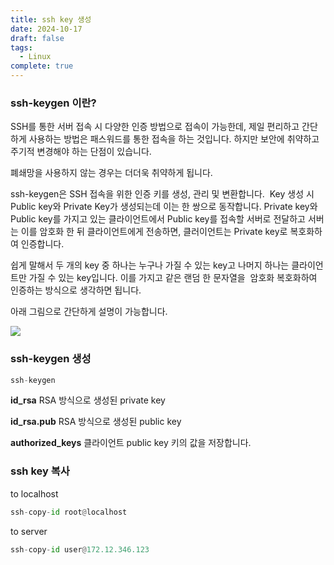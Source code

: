 ```yaml
---
title: ssh key 생성
date: 2024-10-17
draft: false
tags:
  - Linux
complete: true
---
```

### ssh-keygen 이란?

SSH를 통한 서버 접속 시 다양한 인증 방법으로 접속이 가능한데, 제일 편리하고 간단하게 사용하는 방법은 패스워드를 통한 접속을 하는 것입니다. 하지만 보안에 취약하고 주기적 변경해야 하는 단점이 있습니다. 

폐쇄망을 사용하지 않는 경우는 더더욱 취약하게 됩니다. 

ssh-keygen은 SSH 접속을 위한 인증 키를 생성, 관리 및 변환합니다.  Key 생성 시 Public key와 Private Key가 생성되는데 이는 한 쌍으로 동작합니다. Private key와 Public key를 가지고 있는 클라이언트에서 Public key를 접속할 서버로 전달하고 서버는 이를 암호화 한 뒤 클라이언트에게 전송하면, 클러이언트는 Private key로 복호화하여 인증합니다.  

쉽게 말해서 두 개의 key 중 하나는 누구나 가질 수 있는 key고 나머지 하나는 클라이언트만 가질 수 있는 key입니다. 이를 가지고 같은 랜덤 한 문자열을  암호화 복호화하여 인증하는 방식으로 생각하면 됩니다. 

아래 그림으로 간단하게 설명이 가능합니다.

![](https://i.imgur.com/CZFPYMb.png)

### ssh-keygen 생성
```python
ssh-keygen
```

**id_rsa**
RSA 방식으로 생성된 private key

**id_rsa.pub**
RSA 방식으로 생성된 public key

**authorized_keys**
클라이언트 public key 키의 값을 저장합니다.


### ssh key 복사
to localhost
```python
ssh-copy-id root@localhost
```

to server
```python
ssh-copy-id user@172.12.346.123
```
